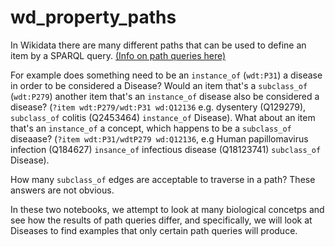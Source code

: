# wd_property_paths

In Wikidata there are many different paths that can be used to define an item by a SPARQL query.
[(Info on path queries here)](https://www.w3.org/TR/sparql11-property-paths/)

For example does something need to be an `instance_of` (`wdt:P31`) a disease in order to be considered a Disease?
Would an item that's a `subclass_of` (`wdt:P279`) another item that's an `instance_of` disease also be considered
a disease? (`?item wdt:P279/wdt:P31 wd:Q12136` e.g. dysentery (Q129279), `subclass_of`  colitis (Q2453464)
`instance_of` Disease). What about an item that's an `instance_of` a concept,
which happens to be a `subclass_of` diseaase? (`?item wdt:P31/wdtP279 wd:Q12136`, e.g
Human papillomavirus infection (Q184627) `insance_of` infectious disease (Q18123741) `subclass_of` Disease).

How many `subclass_of` edges are acceptable to traverse in a path? These answers are not obvious.

In these two notebooks, we attempt to look at many biological concetps and see how the results of path queries
differ, and specifically, we will look at Diseases to find examples that only certain path queries will produce.
